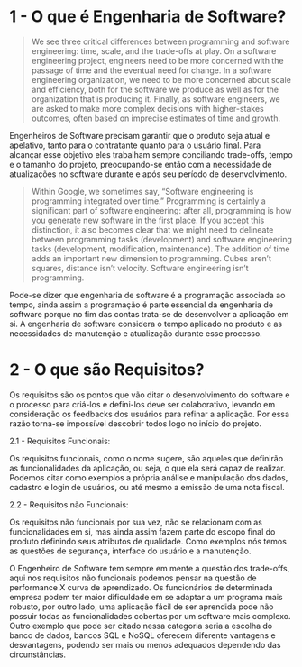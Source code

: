 # 1 - O que é Engenharia de Software?


> We see three critical differences between programming and software engineering: time, scale, and the trade-offs at play. On a software engineering project, engineers need to be more concerned with the passage of time and the eventual need for change. In a software engineering organization, we need to be more concerned about scale and efficiency, both for the software we produce as well as for the organization that is producing it. Finally, as software engineers, we are asked to make more complex decisions with higher-stakes outcomes, often based on imprecise estimates of time and growth.


Engenheiros de Software precisam garantir que o produto seja atual e apelativo, tanto para o contratante quanto para o usuário final. Para alcançar esse objetivo eles trabalham sempre conciliando trade-offs, tempo e o tamanho do projeto, preocupando-se então com a necessidade de atualizações no software durante e após seu período de desenvolvimento.


> Within Google, we sometimes say, “Software engineering is programming integrated over time.” Programming is certainly a significant part of software engineering: after all, programming is how you generate new software in the first place. If you accept this distinction, it also becomes clear that we might need to delineate between programming tasks (development) and software engineering tasks (development, modification, maintenance). The addition of time adds an important new dimension to programming. Cubes aren’t squares, distance isn’t velocity. Software engineering isn’t programming.


Pode-se dizer que engenharia de software é a programação associada ao tempo, ainda assim a programação é parte essencial da engenharia de software porque no fim das contas trata-se de desenvolver a aplicação em si. A engenharia de software considera o tempo aplicado no produto e as necessidades de manutenção e atualização durante esse processo. 

# 2 - O que são Requisitos?

Os requisitos são os pontos que vão ditar o desenvolvimento do software e o processo para criá-los e defini-los deve ser colaborativo, levando em consideração os feedbacks dos usuários para refinar a aplicação. Por essa razão torna-se impossível descobrir todos logo no início do projeto.

2.1 - Requisitos Funcionais:

Os requisitos funcionais, como o nome sugere, são aqueles que definirão as funcionalidades da aplicação, ou seja, o que ela será capaz de realizar. Podemos citar como exemplos a própria análise e manipulação dos dados, cadastro e login de usuários, ou até mesmo a emissão de uma nota fiscal.

2.2 - Requisitos não Funcionais:

Os requisitos não funcionais por sua vez, não se relacionam com as funcionalidades em si, mas ainda assim fazem parte do escopo final do produto definindo seus atributos de qualidade. Como exemplos nós temos as questões de segurança, interface do usuário e a manutenção.

O Engenheiro de Software tem sempre em mente a questão dos trade-offs, aqui nos requisitos não funcionais podemos pensar na questão de performance X curva de aprendizado. Os funcionários de determinada empresa podem ter maior dificuldade em se adaptar a um programa mais robusto, por outro lado, uma aplicação fácil de ser aprendida pode não possuir todas as funcionalidades cobertas por um software mais complexo. Outro exemplo que pode ser citado nessa categoria seria a escolha do banco de dados, bancos SQL e NoSQL oferecem diferente vantagens e desvantagens, podendo ser mais ou menos adequados dependendo das circunstâncias.   

